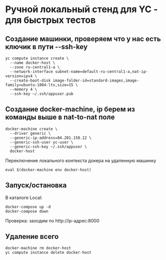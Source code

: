 # Ручной локальный стенд для YC - для быстрых тестов

## Создание машинки, проверяем что у нас есть ключик в пути --ssh-key
```
yc compute instance create \
  --name docker-host \
  --zone ru-central1-a \
  --network-interface subnet-name=default-ru-central1-a,nat-ip-version=ipv4 \
  --create-boot-disk image-folder-id=standard-images,image-family=ubuntu-1804-lts,size=15 \
  --memory 4 \
  --ssh-key ~/.ssh/appuser.pub
```

## Создание docker-machine, ip берем из команды выше в nat-to-nat поле
```
docker-machine create \
  --driver generic \
  --generic-ip-address=84.201.158.12 \
  --generic-ssh-user yc-user \
  --generic-ssh-key ~/.ssh/appuser \
  docker-host
```
Переключение локального контекста докера на удаленную машинку
```
eval $(docker-machine env docker-host)
```

## Запуск/остановка

В каталоге Local:

```
docker-compose up -d
docker-compose down
```

Проверка: заходим по http://ip-адрес:8000

## Удаление всего
```
docker-machine rm docker-host
yc compute instance delete docker-host
```
